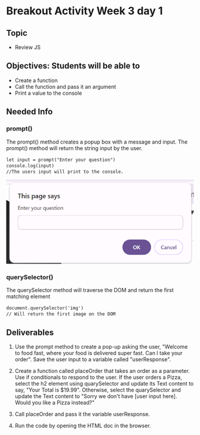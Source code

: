 # Breakout Activity Week 3 day 1

## Topic

- Review JS

## Objectives: Students will be able to

- Create a function
- Call the function and pass it an argument
- Print a value to the console

## Needed Info

### prompt()

The prompt() method creates a popup box with a message and input.
The prompt() method will return the string input by the user.

```
let input = prompt("Enter your question")
console.log(input)
//The users input will print to the console.

```

![prompt](prompt.png)

### querySelector()

The querySelector method will traverse the DOM and return the first matching element

```
document.querySelector('img')
// Will return the first image on the DOM
```

## Deliverables

1. Use the prompt method to create a pop-up asking the user, "Welcome to food fast, where your food is delivered super fast. Can I take your order". Save the user input to a variable called "userResponse".

2. Create a function called placeOrder that takes an order as a parameter. Use if conditionals to respond to the user. If the user orders a Pizza, select the h2 element using quarySelector and update its Text content to say, "Your Total is $19.99". Otherwise, select the quarySelector and update the Text content to "Sorry we don't have [user input here]. Would you like a Pizza instead?"

3. Call placeOrder and pass it the variable userResponse.

4. Run the code by opening the HTML doc in the browser.
